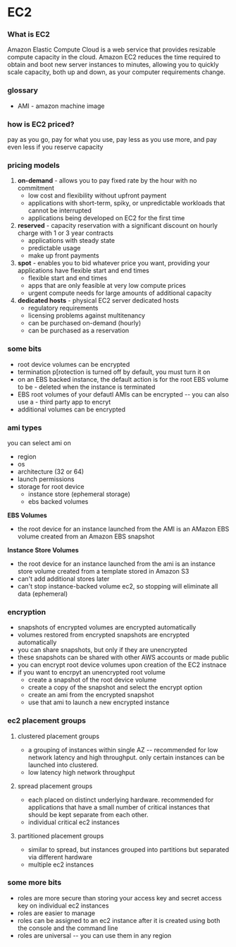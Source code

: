# EC2

### What is EC2
Amazon Elastic Compute Cloud is a web service that provides resizable compute capacity in the cloud.  Amazon EC2 reduces the time required to obtain and boot new server instances to minutes, allowing you to quickly scale capacity, both up and down, as your computer requirements change.

### glossary
- AMI - amazon machine image

### how is EC2 priced?
pay as you go, pay for what you use, pay less as you use more, and pay even less if you reserve capacity

### pricing models
1. **on-demand** - allows you to pay fixed rate by the hour with no commitment
    - low cost and flexibility without upfront payment
    - applications with short-term, spiky, or unpredictable workloads that cannot be interrupted
    - applications being developed on EC2 for the first time
2. **reserved** - capacity reservation with a significant discount on hourly charge with 1 or 3 year contracts
    - applications with steady state
    - predictable usage
    - make up front payments
3. **spot** - enables you to bid whatever price you want, providing your applications have flexible start and end times
    - flexible start and end times
    - apps that are only feasible at very low compute prices
    - urgent compute needs for large amounts of additional capacity
4. **dedicated hosts** - physical EC2 server dedicated hosts
    - regulatory requirements
    - licensing problems against multitenancy
    - can be purchased on-demand (hourly)
    - can be purchased as a reservation


### some bits
- root device volumes can be encrypted
- termination p[rotection is turned off by default, you must turn it on
- on an EBS backed instance, the default action is for the root EBS volume to be - deleted when the instance is terminated
- EBS root volumes of your defautl AMIs can be encrypted -- you can also use a - third party app to encryt
- additional volumes can be encrypted

### ami types
you can select ami on 
- region 
- os 
- architecture (32 or 64)
- launch permissions
- storage for root device
    - instance store (ephemeral storage)
    - ebs backed volumes

**EBS Volumes**
- the root device for an instance launched from the AMI is an AMazon EBS volume created from an Amazon EBS snapshot

**Instance Store Volumes**
- the root device for an instance launched from the ami is an instance store volume created from a template stored in Amazon S3
- can't add additional stores later
- can't stop instance-backed volume ec2, so stopping will eliminate all data (ephemeral)

### encryption
 - snapshots of encrypted volumes are encrypted automatically
 - volumes restored from encrypted snapshots are encrypted automatically
 - you can share snapshots, but only if they are unencrypted
 - these snapshots can be shared with other AWS accounts or made public
 - you can encrypt root device volumes upon creation of the EC2 instnace
 - if you want to encrpyt an unencrypted root volume
    - create a snapshot of the root device volume
    - create a copy of the snapshot and select the encrypt option
    - create an ami from the encrypted snapshot
    - use that ami to launch a new encrypted instance

### ec2 placement groups
1. clustered placement groups
     - a grouping of instances within single AZ -- recommended for low network latency and high throughput.   only certain instances can be launched into clustered.
    - low latency high network throughput

2. spread placement groups
    - each placed on distinct underlying hardware.  recommended for applications that have a small number of critical instances that should be kept separate from each other. 
    - individual critical ec2 instances

3. partitioned placement groups
    - similar to spread, but instances grouped into partitions but separated via different hardware
    - multiple ec2 instances


### some more bits
- roles are more secure than storing your access key and secret access key on individual ec2 instances
- roles are easier to manage
- roles can be assigned to an ec2 instance after it is created using both the console and the command line
- roles are universal -- you can use them in any region

